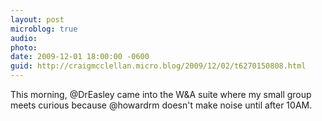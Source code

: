 ```yaml
---
layout: post
microblog: true
audio: 
photo: 
date: 2009-12-01 18:00:00 -0600
guid: http://craigmcclellan.micro.blog/2009/12/02/t6270150808.html
---
```

This morning, @DrEasley came into the W&amp;A suite where my small group meets curious because @howardrm doesn't make noise until after 10AM.
